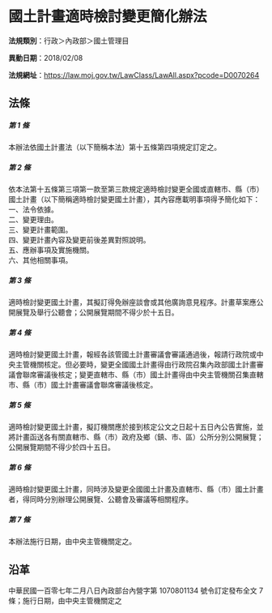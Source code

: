 # 國土計畫適時檢討變更簡化辦法




**法規類別**：行政＞內政部＞國土管理目

**異動日期**：2018/02/08  

**法規網址**：https://law.moj.gov.tw/LawClass/LawAll.aspx?pcode=D0070264



## 法條
##### 第 1 條
本辦法依國土計畫法（以下簡稱本法）第十五條第四項規定訂定之。

##### 第 2 條
依本法第十五條第三項第一款至第三款規定適時檢討變更全國或直轄市、縣（市）國土計畫（以下簡稱適時檢討變更國土計畫），其內容應載明事項得予簡化如下：  
一、法令依據。  
二、變更理由。  
三、變更計畫範圍。  
四、變更計畫內容及變更前後差異對照說明。  
五、應辦事項及實施機關。  
六、其他相關事項。

##### 第 3 條
適時檢討變更國土計畫，其擬訂得免辦座談會或其他廣詢意見程序。計畫草案應公開展覽及舉行公聽會；公開展覽期間不得少於十五日。

##### 第 4 條
適時檢討變更國土計畫，報經各該管國土計畫審議會審議通過後，報請行政院或中央主管機關核定。但必要時，變更全國國土計畫得由行政院召集內政部國土計畫審議會聯席審議後核定；變更直轄市、縣（市）國土計畫得由中央主管機關召集直轄市、縣（市）國土計畫審議會聯席審議後核定。

##### 第 5 條
適時檢討變更國土計畫，擬訂機關應於接到核定公文之日起十五日內公告實施，並將計畫函送各有關直轄市、縣（市）政府及鄉（鎮、市、區）公所分別公開展覽；公開展覽期間不得少於四十五日。

##### 第 6 條
適時檢討變更國土計畫，同時涉及變更全國國土計畫及直轄市、縣（市）國土計畫者，得同時分別辦理公開展覽、公聽會及審議等相關程序。

##### 第 7 條
本辦法施行日期，由中央主管機關定之。

## 沿革
中華民國一百零七年二月八日內政部台內營字第 1070801134 號令訂定發布全文 7  條；施行日期，由中央主管機關定之
